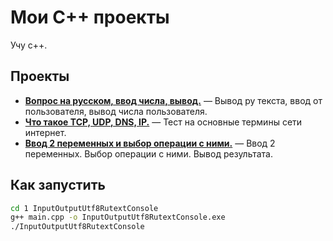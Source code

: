 # Мои C++ проекты

Учу с++.

## Проекты

- **[Вопрос на русском, ввод числа, вывод.](1inputOutputUtf8RutextConsole/)** — Вывод ру текста, ввод от пользователя, вывод числа пользователя.
- **[Что такое TCP, UDP, DNS, IP.](2tcpUdpDnsIp/)** — Тест на основные термины сети интернет.
- **[Ввод 2 переменных и выбор операции с ними.](3сalculater/)** — Ввод 2 переменных. Выбор операции с ними. Вывод результата. 

## Как запустить

```bash
cd 1 InputOutputUtf8RutextConsole
g++ main.cpp -o InputOutputUtf8RutextConsole.exe
./InputOutputUtf8RutextConsole